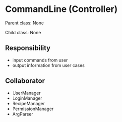 # CommandLine (Controller)

Parent class: None 

Child class: None

## Responsibility

- input commands from user 
- output information from user cases

## Collaborator

- UserManager
- LoginManager
- RecipeManager
- PermissionManager
- ArgParser